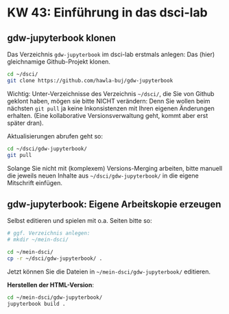 # KW 43: Einführung in das dsci-lab



## gdw-jupyterbook klonen

Das Verzeichnis `gdw-jupyterbook` im dsci-lab erstmals anlegen:  Das (hier) gleichnamige Github-Projekt klonen. 

```sh
cd ~/dsci/
git clone https://github.com/hawla-buj/gdw-jupyterbook
```

Wichtig: Unter-Verzeichnisse des Verzeichnis `~/dsci/`, die Sie von Github geklont haben, mögen sie bitte NICHT verändern: Denn Sie wollen beim nächsten `git pull` ja keine Inkonsistenzen mit Ihren eigenen Änderungen erhalten. (Eine kollaborative Versionsverwaltung geht, kommt aber erst später dran).

Aktualisierungen abrufen geht so:

```sh
cd ~/dsci/gdw-jupyterbook/
git pull
```

Solange Sie nicht mit (komplexem) Versions-Merging arbeiten, bitte manuell die jeweils neuen Inhalte aus  `~/dsci/gdw-jupyterbook/` in die eigene Mitschrift einfügen.


## gdw-jupyterbook: Eigene Arbeitskopie erzeugen

Selbst editieren und spielen mit o.a. Seiten bitte so:

```sh
# ggf. Verzeichnis anlegen:
# mkdir ~/mein-dsci/

cd ~/mein-dsci/
cp -r ~/dsci/gdw-jupyterbook/ .
```

Jetzt können Sie die Dateien in  `~/mein-dsci/gdw-jupyterbook/` editieren.

**Herstellen der HTML-Version**:

```sh
cd ~/mein-dsci/gdw-jupyterbook/
jupyterbook build .
```









